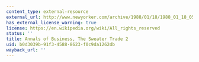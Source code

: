 ```yaml
---
content_type: external-resource
external_url: http://www.newyorker.com/archive/1988/01/18/1988_01_18_057_TNY_CARDS_000350334
has_external_license_warning: true
license: https://en.wikipedia.org/wiki/All_rights_reserved
status: ''
title: Annals of Business, The Sweater Trade 2
uid: b0d3039b-91f3-4588-8623-f0c9da1262db
wayback_url: ''
---
```

